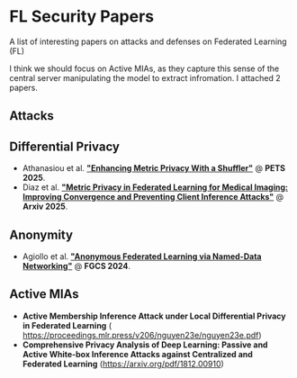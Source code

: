 # FL Security Papers

A list of interesting papers on attacks and defenses on Federated Learning (FL)

I think we should focus on Active MIAs, as they capture this sense of the central server manipulating the model to extract infromation. I attached 2 papers. 

## Attacks

## Differential Privacy

- Athanasiou et al. [**"Enhancing Metric Privacy With a Shuffler"**](https://hal.science/hal-04895564/document) @ **PETS 2025**.
- Diaz et al. [**"Metric Privacy in Federated Learning for Medical Imaging: Improving Convergence and Preventing Client Inference Attacks"**](https://arxiv.org/pdf/2502.01352) @ **Arxiv 2025**.

## Anonymity

- Agiollo et al. [**"Anonymous Federated Learning via Named-Data Networking"**](https://www.sciencedirect.com/science/article/pii/S0167739X23004144) @ **FGCS 2024**.

## Active MIAs
-  **Active Membership Inference Attack under Local Differential Privacy in Federated Learning** ( https://proceedings.mlr.press/v206/nguyen23e/nguyen23e.pdf)
- **Comprehensive Privacy Analysis of Deep Learning: Passive and Active White-box Inference Attacks against Centralized and Federated Learning** (https://arxiv.org/pdf/1812.00910)

